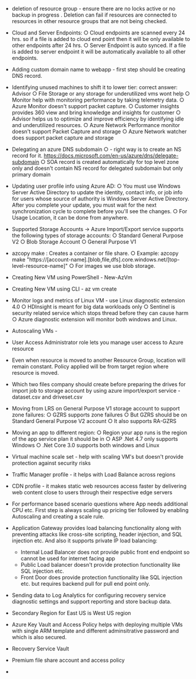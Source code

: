 

- deletion of resource group - ensure there are no locks active or no backup in progress . Deletion can fail if resources are connected to resources in other resource groups that are not being checked. 
- Cloud and Server Endpoints: 
    ○ Cloud endpoints are scanned every 24 hrs. so if a file is added to cloud end point then it will be only available to other endpoints after 24 hrs. 
    ○ Server Endpoint is auto synced. If a file is added to server endpoint it will be automatically available to all other endpoints.
- Adding custom domain name to  webapp - first step should be creating DNS record. 
- Identifying unused machines to shift it to lower tier: correct answer: Advisor
    ○ File Storage or any storage for underutilized vms wont help
    ○ Monitor help with monitoring performance by taking telemetry data. 
    ○ Azure Monitor doesn't support packet capture. 
    ○ Customer insights provides 360 view and bring knowledge and insights for customer
    ○ Advisor helps us to optimize and improve efficiency by identifying idle and underutilized resources. 
    ○ Azure Network Performance monitor doesn't support Packet Capture and storage
    ○ Azure Network watcher does support packet capture and storage
- Delegating an azure DNS subdomain 
    ○ - right way is to create an NS record for it. https://docs.microsoft.com/en-us/azure/dns/delegate-subdomain
    ○ SOA record is created automatically for top level zone only and  doesn't contain NS record for delegated subdomain  but only primary domain 
- Updating user profile info using Azure AD: 
    ○ You must use Windows Server Active Directory to update the identity, contact info, or job info for users whose source of authority is Windows Server Active Directory. After you complete your update, you must wait for the next synchronization cycle to complete before you'll see the changes.
    ○ For Usage Location, it can be done from anywhere.
- Supported Storage Accounts ->  Azure Import/Export service supports the following types of storage accounts:
    ○ Standard General Purpose V2
    ○ Blob Storage Account
    ○ General Purpose V1
- azcopy make : Creates a container or file share.
    ○ Example: azcopy make "https://[account-name].[blob,file,dfs].core.windows.net/[top-level-resource-name]"
    ○ For images we use blob storage.
- Creating New VM using PowerShell - New-AzVm 
- Creating New VM using CLI - az vm create
- Monitor logs and metrics of Linux VM -  use Linux diagnostic extension 4.0
    ○ HDInsight is meant for big data workloads only
    ○ Sentinel is security related service  which stops thread before they can cause harm
    ○ Azure diagnostic extension will monitor both windows and Linux. 
- Autoscaling VMs - 
- User Access Administrator role lets you manage user access to Azure resource 
- Even when resource is moved to another Resource Group, location will remain constant. Policy applied will be from target region where resource is moved. 
- Which two files company should create before preparing the drives for import job to storage account by using azure import/export service - dataset.csv and driveset.csv
- Moving from LRS on General Purpose V1 storage account to support zone failures: 
    ○ GZRS supports zone failures 
    ○ But GZRS should be on Standard General Purpose V2 account
    ○ It also supports RA-GZRS
- Moving an app to different region: 
    ○ Region your app runs is the region of the app service plan it should be in 
    ○ ASP .Net 4.7 only supports Windows 
    ○ .Net Core 3.0 supports both windows and Linux
- Virtual machine scale set - help with scaling VM's but doesn't provide protection against security risks
- Traffic Manager profile - it helps with Load Balance across regions
- CDN profile - it makes static web resources access faster by delivering web content close to users through their respective edge servers 
- For performance based scenario questions where App needs additional CPU etc.  First step is always scaling up pricing tier followed by enabling Autoscaling and creating a scale rule. 
- Application Gateway provides load balancing functionality along with preventing attacks like cross-site scripting, header injection, and SQL injection etc.  And also it supports private IP load balancing:
  - Internal Load Balancer does not provide public front end endpoint so cannot be used for internet facing app
  - Public Load balancer doesn't provide protection functionality like SQL injection etc.
  - Front Door does provide protection functionality like SQL injection etc. but requires backend pull for pull end point only.
 
- Sending data to Log Analytics for configuring recovery service diagnostic settings and support reporting and store backup data. 
- Secondary Region for East US is West US region
- Azure Key Vault and Access Policy helps with deploying multiple VMs with single ARM template and different adminsitrative password and which is also secured. 
- Recovery Service Vault 
- Premium file share account and access policy
- 
	
